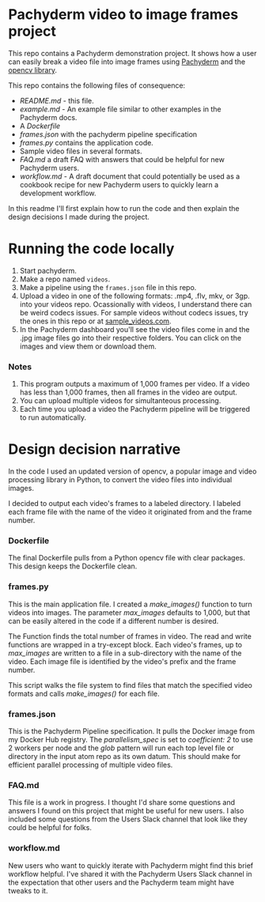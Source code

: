 # Pachyderm video to image frames project
This repo contains a Pachyderm demonstration project. It shows how a user can easily break a video file into image frames using [Pachyderm](http://pachyderm.io/) and the [opencv library](https://docs.opencv.org/3.4/dd/d43/tutorial_py_video_display.html). 

This repo contains the following files of consequence:
- *README.md* - this file.
- *example.md* - An example file similar to other examples in the Pachyderm docs.
- A *Dockerfile* 
- *frames.json* with the pachyderm pipeline specification 
- *frames.py* contains the application code.
- Sample video files in several formats.
- *FAQ.md* a draft FAQ with answers that could be helpful for new Pachyderm users. 
- *workflow.md* -  A draft document that could potentially be used as a cookbook recipe for new Pachyderm users to quickly learn a development workflow. 

In this readme I'll first explain how to run the code and then explain the design decisions I made during the project. 

# Running the code locally
1. Start pachyderm.
2. Make a repo named `videos`.
3. Make a pipeline using the `frames.json` file in this repo.
4. Upload a video  in one of the following formats: .mp4, .flv, mkv, or 3gp. into your videos repo. Ocassionally with videos, I understand there can be weird codecs issues. For sample videos without codecs issues, try the ones in this repo or at [sample_videos.com](https://sample-videos.com/index.php#sample-mp4-video).
5. In the Pachyderm dashboard you'll see the video files come in and the .jpg image files go into their respective folders. You can click on the images and view them or download them.

### Notes
1. This program outputs a maximum of 1,000 frames per video. If a video has less than 1,000 frames, then all frames in the video are output. 
2. You can upload multiple videos for simultanteous processing.
3. Each time you upload a video the Pachyderm pipeline will be triggered to run automatically.

# Design decision narrative
In the code I used an updated version of opencv, a popular image and video processing library in Python, to convert the video files into individual images.

I decided to output each video's frames to a labeled directory. I labeled each frame file with the name of the video it originated from and the frame number.

### Dockerfile
The final Dockerfile pulls from a Python opencv file with clear packages. This design keeps the Dockerfile clean.

### frames.py
This is the main application file. I created a *make_images()* function to turn videos into images. The parameter *max_images* defaults to 1,000, but that can be easily altered in the code if a different number is desired.

The Function finds the total number of frames in video. The read and write functions are wrapped in a try-except block. Each video's frames, up to *max_images* are written to a file in a sub-directory with the name of the video. Each image file is identified by the video's prefix and the frame number. 

This script walks the file system to find files that match the specified video formats and calls *make_images()* for each file.

### frames.json
This is the Pachyderm Pipeline specification. It pulls the Docker image from my Docker Hub registry. The *parallelism_spec* is set to *coefficient: 2* to use 2 workers per node and the *glob* pattern will run each top level file or directory in the input atom repo as its own datum. This should make for efficient parallel processing of multiple video files.

### FAQ.md
This file is a work in progress. I thought I'd share some questions and answers I found on this project that might be useful for new users. I also included some questions from the Users Slack channel that look like they could be helpful for folks.

### workflow.md
New users who want to quickly iterate with Pachyderm might find this brief workflow helpful. I've shared it with the Pachyderm Users Slack channel in the expectation that other users and the Pachyderm team might have tweaks to it.
